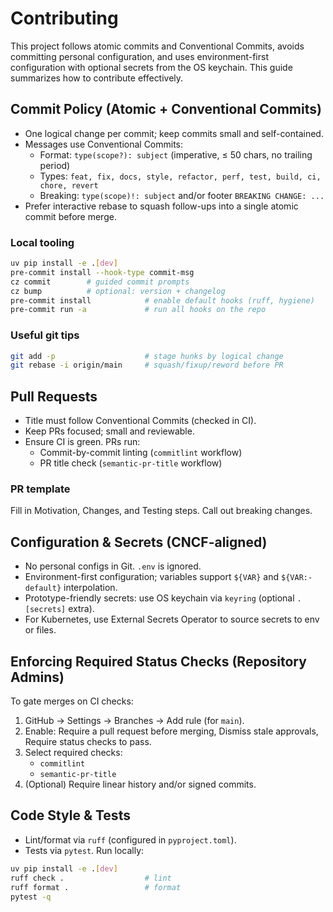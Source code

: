 # Contributing

This project follows atomic commits and Conventional Commits, avoids committing personal configuration, and uses environment-first configuration with optional secrets from the OS keychain. This guide summarizes how to contribute effectively.

## Commit Policy (Atomic + Conventional Commits)

- One logical change per commit; keep commits small and self-contained.
- Messages use Conventional Commits:
  - Format: `type(scope?): subject` (imperative, ≤ 50 chars, no trailing period)
  - Types: `feat, fix, docs, style, refactor, perf, test, build, ci, chore, revert`
  - Breaking: `type(scope)!: subject` and/or footer `BREAKING CHANGE: ...`
- Prefer interactive rebase to squash follow-ups into a single atomic commit before merge.

### Local tooling

```sh
uv pip install -e .[dev]
pre-commit install --hook-type commit-msg
cz commit        # guided commit prompts
cz bump          # optional: version + changelog
pre-commit install            # enable default hooks (ruff, hygiene)
pre-commit run -a             # run all hooks on the repo
```

### Useful git tips

```sh
git add -p                    # stage hunks by logical change
git rebase -i origin/main     # squash/fixup/reword before PR
```

## Pull Requests

- Title must follow Conventional Commits (checked in CI).
- Keep PRs focused; small and reviewable.
- Ensure CI is green. PRs run:
  - Commit-by-commit linting (`commitlint` workflow)
  - PR title check (`semantic-pr-title` workflow)

### PR template

Fill in Motivation, Changes, and Testing steps. Call out breaking changes.

## Configuration & Secrets (CNCF-aligned)

- No personal configs in Git. `.env` is ignored.
- Environment-first configuration; variables support `${VAR}` and `${VAR:-default}` interpolation.
- Prototype-friendly secrets: use OS keychain via `keyring` (optional `.[secrets]` extra).
- For Kubernetes, use External Secrets Operator to source secrets to env or files.

## Enforcing Required Status Checks (Repository Admins)

To gate merges on CI checks:

1. GitHub → Settings → Branches → Add rule (for `main`).
2. Enable: Require a pull request before merging, Dismiss stale approvals, Require status checks to pass.
3. Select required checks:
   - `commitlint`
   - `semantic-pr-title`
4. (Optional) Require linear history and/or signed commits.

## Code Style & Tests

- Lint/format via `ruff` (configured in `pyproject.toml`).
- Tests via `pytest`. Run locally:

```sh
uv pip install -e .[dev]
ruff check .                  # lint
ruff format .                 # format
pytest -q
```
